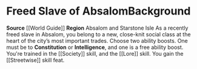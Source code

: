 ﻿---
ability: null
ability_boost: null
feat: null
id: '55'
name: Freed Slave of Absalom
prerequisite: null
rarity: null
skill: null
source: '[[DATABASE/source/World Guide|World Guide]]'
subcategory: regional
trait: null
type: null

---
# Freed Slave of Absalom<span class="item-type">Background</span>

**Source** [[World Guide]] 
**Region** Absalom and Starstone Isle
As a recently freed slave in Absalom, you belong to a new, close-knit social class at the heart of the city’s most important trades.
Choose two ability boosts. One must be to **Constitution** or **Intelligence**, and one is a free ability boost.
You're trained in the [[Society]] skill, and the [[Lore]] skill. You gain the [[Streetwise]] skill feat.